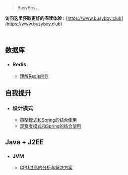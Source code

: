 

> BusyBoy。

**访问这里获取更好的阅读体验**：[https://www.busyboy.club](https://www.busyboy.club)

<br/>

## 数据库
 - ### Redis
   - [理解Redis内存](https://www.busyboy.club/#/DB/redis/RedisMemory)

## 自我提升

 - ### 设计模式
   - [策略模式和Spring的结合使用](https://www.busyboy.club/#/Promotion/DesignPatterns/StrategyPattern)
   - [观察者模式和Spring的结合使用](https://www.busyboy.club/#/Promotion/DesignPatterns/ObserverPattern)


## Java + J2EE

 - ### JVM
   - [CPU过高的分析与解决方案](https://www.busyboy.club/#/JavaJ2EE/JVM/SolveCPUHigher)

  

